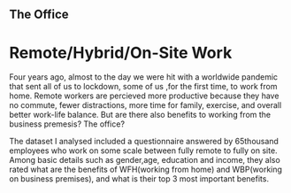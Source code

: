 ## The Office
# Remote/Hybrid/On-Site Work

Four years ago, almost to the day we were hit with a worldwide pandemic that sent all of us to lockdown,  some of us ,for the first time, to work from home. 
Remote workers are percieved more productive because they have no commute, fewer distractions, more time for family, exercise, and overall better work-life balance. 
But are there also benefits to working from the business premesis? The office? 

The dataset I analysed included a questionnaire answered by 65thousand employees who work on some scale between fully remote to fully on site. Among basic details such as gender,age, education and income, they also rated what are the benefits of WFH(working from home) and WBP(working on business premises), and what is their top 3 most important benefits. 

